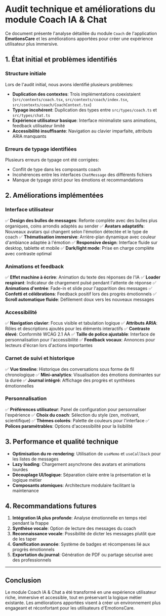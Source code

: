 
# Audit technique et améliorations du module Coach IA & Chat

Ce document présente l'analyse détaillée du module `Coach` de l'application **EmotionsCare** et les améliorations apportées pour créer une expérience utilisateur plus immersive.

## 1. État initial et problèmes identifiés

### Structure initiale

Lors de l'audit initial, nous avons identifié plusieurs problèmes:

- **Duplication des contextes**: Trois implémentations coexistaient (`src/contexts/coach.tsx`, `src/contexts/coach/index.tsx`, `src/contexts/coach/CoachContext.tsx`)
- **Typage incohérent**: Duplication des types entre `src/types/coach.ts` et `src/types/chat.ts`
- **Expérience utilisateur basique**: Interface minimaliste sans animations, feedback utilisateur limité
- **Accessibilité insuffisante**: Navigation au clavier imparfaite, attributs ARIA manquants

### Erreurs de typage identifiées

Plusieurs erreurs de typage ont été corrigées:
- Conflit de type dans les composants coach
- Incohérences entre les interfaces `ChatMessage` des différents fichiers
- Manque de typage strict pour les émotions et recommandations

## 2. Améliorations implémentées

### Interface utilisateur

✅ **Design des bulles de messages**: Refonte complète avec des bulles plus organiques, coins arrondis adaptés au sender
✅ **Avatars adaptatifs**: Nouveaux avatars qui changent selon l'émotion détectée et le type de coach
✅ **Thématisation immersive**: Arrière-plan dynamique avec couleur d'ambiance adaptée à l'émotion
✅ **Responsive design**: Interface fluide sur desktop, tablette et mobile
✅ **Dark/light mode**: Prise en charge complète avec contraste optimal

### Animations et feedback

✅ **Effet machine à écrire**: Animation du texte des réponses de l'IA
✅ **Loader respirant**: Indicateur de chargement pulsé pendant l'attente de réponse
✅ **Animations d'entrée**: Fade-in et slide pour l'apparition des messages
✅ **Confetti et célébrations**: Feedback positif lors des progrès émotionnels
✅ **Scroll automatique fluide**: Défilement doux vers les nouveaux messages

### Accessibilité

✅ **Navigation clavier**: Focus visible et tabulation logique
✅ **Attributs ARIA**: Rôles et descriptions ajoutés pour les éléments interactifs
✅ **Contraste élevé**: Conformité WCAG 2.1 AA
✅ **Taille de police ajustable**: Interface de personnalisation pour l'accessibilité
✅ **Feedback vocaux**: Annonces pour lecteurs d'écran lors d'actions importantes

### Carnet de suivi et historique

✅ **Vue timeline**: Historique des conversations sous forme de fil chronologique
✅ **Mini-analytics**: Visualisation des émotions dominantes sur la durée
✅ **Journal intégré**: Affichage des progrès et synthèses émotionnelles

### Personnalisation

✅ **Préférences utilisateur**: Panel de configuration pour personnaliser l'expérience
✅ **Choix du coach**: Sélection du style (zen, motivant, scientifique)
✅ **Thèmes colorés**: Palette de couleurs pour l'interface
✅ **Polices paramétrables**: Options d'accessibilité pour la lisibilité

## 3. Performance et qualité technique

- **Optimisation du re-rendering**: Utilisation de `useMemo` et `useCallback` pour les listes de messages
- **Lazy loading**: Chargement asynchrone des avatars et animations lourdes
- **Découplage UI/logique**: Séparation claire entre la présentation et la logique métier
- **Composants atomiques**: Architecture modulaire facilitant la maintenance

## 4. Recommandations futures

1. **Intégration IA plus profonde**: Analyse émotionnelle en temps réel pendant la frappe
2. **Synthèse vocale**: Option de lecture des messages du coach
3. **Reconnaissance vocale**: Possibilité de dicter les messages plutôt que de les taper
4. **Gamification avancée**: Système de badges et récompenses lié aux progrès émotionnels
5. **Exportation du journal**: Génération de PDF ou partage sécurisé avec des professionnels

---

## Conclusion

Le module Coach IA & Chat a été transformé en une expérience utilisateur riche, immersive et accessible, tout en préservant la logique métier existante. Les améliorations apportées visent à créer un environnement plus engageant et réconfortant pour les utilisateurs d'EmotionsCare.

